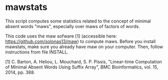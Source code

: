 # mawstats
This script computes some statistics related to the concept of minimal absent words "maws", especially over maws of factors of words.

This code uses the maw sofware [1] (accessible here: https://github.com/solonas13/maw) to compute maws.
Before you install mawstats, make sure you already have maw on your computer. Then, follow instructions from file INSTALL.



[1] C. Barton, A. Heliou, L. Mouchard, S. P. Pissis, "Linear-time Computation of Minimal Absent Words Using Suffix Array", BMC Bioinformatics, vol. 15, 2014, pp. 388.
